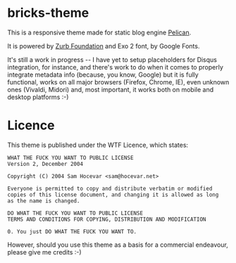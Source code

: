 # bricks-theme

This is a responsive theme made for static blog engine [Pelican](http://www.getpelican.com). 

It is powered by [Zurb Foundation](http://foundation.zurb.com) and Exo 2 font, by Google Fonts.

It's still a work in progress -- I have yet to setup placeholders for Disqus integration, for instance, and 
there's work to do when it comes to properly integrate metadata info (because, you know, Google)
but it is fully functional, works on all major browsers (Firefox, Chrome, IE), even unknown ones (Vivaldi,
Midori) and, most important, it works both on mobile and desktop platforms :-) 

# Licence

This theme is published under the WTF Licence, which states:

    WHAT THE FUCK YOU WANT TO PUBLIC LICENSE 
    Version 2, December 2004 

    Copyright (C) 2004 Sam Hocevar <sam@hocevar.net> 

    Everyone is permitted to copy and distribute verbatim or modified 
    copies of this license document, and changing it is allowed as long 
    as the name is changed. 

    DO WHAT THE FUCK YOU WANT TO PUBLIC LICENSE 
    TERMS AND CONDITIONS FOR COPYING, DISTRIBUTION AND MODIFICATION 

    0. You just DO WHAT THE FUCK YOU WANT TO.


However, should you use this theme as a basis for a
commercial endeavour, please give me credits :-) 

